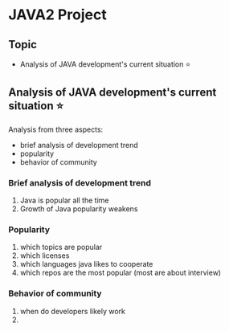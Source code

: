 # JAVA2 Project

## Topic

- Analysis of JAVA development's current situation :star:



## Analysis of JAVA development's current situation :star:

Analysis from three aspects: 

- brief analysis of development trend
- popularity
- behavior of community

### Brief analysis of development trend

1. Java is popular all the time
2. Growth of Java popularity weakens

### Popularity

1. which topics are popular
2. which licenses
3. which languages java likes to cooperate
4.  which repos are the most popular (most are about interview)

### Behavior of community

1. when do developers likely work
2. 